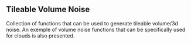 
Tileable Volume Noise
----------------------

Collection of functions that can be used to generate tileable volume/3d noise. An exemple of volume noise functions that can be specifically used for clouds is also presented.